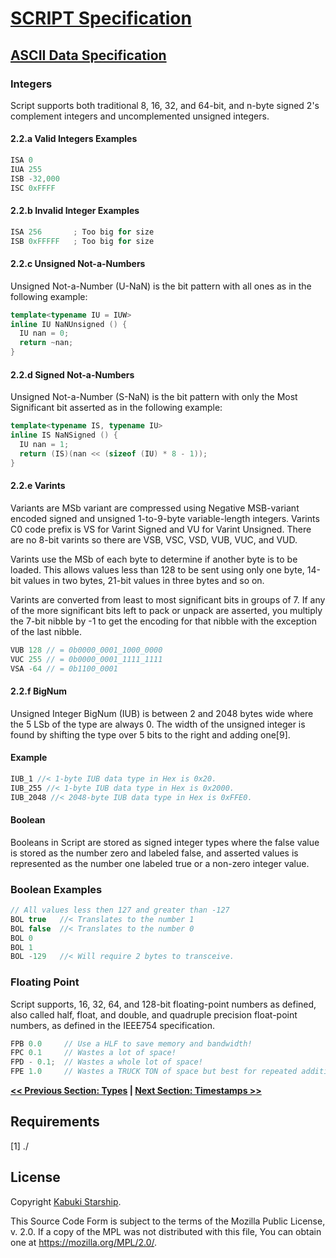 # [SCRIPT Specification](../)

## [ASCII Data Specification](./)

### Integers

Script supports both traditional 8, 16, 32, and 64-bit, and n-byte signed 2's complement integers and uncomplemented unsigned integers.

#### 2.2.a Valid Integers Examples

```C++
ISA 0
IUA 255
ISB -32,000
ISC 0xFFFF
```

#### 2.2.b Invalid Integer Examples

```C++
ISA 256       ; Too big for size
ISB 0xFFFFF   ; Too big for size
```

#### 2.2.c Unsigned Not-a-Numbers

Unsigned Not-a-Number (U-NaN) is the bit pattern with all ones as in the following example:

```C++
template<typename IU = IUW>
inline IU NaNUnsigned () {
  IU nan = 0;
  return ~nan;
}
```

#### 2.2.d Signed Not-a-Numbers

Unsigned Not-a-Number (S-NaN) is the bit pattern with only the Most Significant bit asserted as in the following example:

```C++
template<typename IS, typename IU>
inline IS NaNSigned () {
  IU nan = 1;
  return (IS)(nan << (sizeof (IU) * 8 - 1));
}
```

#### 2.2.e Varints

Variants are MSb variant are compressed using Negative MSB-variant encoded signed and unsigned 1-to-9-byte variable-length integers. Varints C0 code prefix is VS for Varint Signed and VU for Varint Unsigned. There are no 8-bit varints so there are VSB, VSC, VSD, VUB, VUC, and VUD.

Varints use the MSb of each byte to determine if another byte is to be loaded. This allows values less than 128 to be sent using only one byte, 14-bit values in two bytes, 21-bit values in three bytes and so on.

Varints are converted from least to most significant bits in groups of 7. If any of the more significant bits left to pack or unpack are asserted, you multiply the 7-bit nibble by -1 to get the encoding for that nibble with the exception of the last nibble.

```C++
VUB 128 // = 0b0000_0001_1000_0000
VUC 255 // = 0b0000_0001_1111_1111
VSA -64 // = 0b1100_0001
```

#### 2.2.f BigNum

Unsigned Integer BigNum (IUB) is between 2 and 2048 bytes wide where the 5 LSb of the type are always 0. The width of the unsigned integer is found by shifting the type over 5 bits to the right and adding one[9].

#### Example

```C++
IUB_1 //< 1-byte IUB data type in Hex is 0x20.
IUB_255 //< 1-byte IUB data type in Hex is 0x2000.
IUB_2048 //< 2048-byte IUB data type in Hex is 0xFFE0.
```

#### Boolean

Booleans in Script are stored as signed integer types where the false value is stored as the number zero and labeled false, and asserted values is represented as the number one labeled true or a non-zero integer value.

### Boolean Examples

```C++
// All values less then 127 and greater than -127
BOL true   //< Translates to the number 1
BOL false  //< Translates to the number 0
BOL 0
BOL 1
BOL -129   //< Will require 2 bytes to transceive.
```

### Floating Point

Script supports, 16, 32, 64, and 128-bit floating-point numbers as defined, also called half, float, and double, and quadruple precision float-point numbers, as defined in the IEEE754 specification.

```C++
FPB 0.0     // Use a HLF to save memory and bandwidth!
FPC 0.1     // Wastes a lot of space!
FPD - 0.1;  // Wastes a whole lot of space!
FPE 1.0     // Wastes a TRUCK TON of space but best for repeated addition.
```

**[<< Previous Section: Types](Types.md) | [Next Section: Timestamps >>](Timestamps.md)**

## Requirements

[1] ./

## License

Copyright [Kabuki Starship](https://kabukistarship.com).

This Source Code Form is subject to the terms of the Mozilla Public License, v. 2.0. If a copy of the MPL was not distributed with this file, You can obtain one at <https://mozilla.org/MPL/2.0/>.
